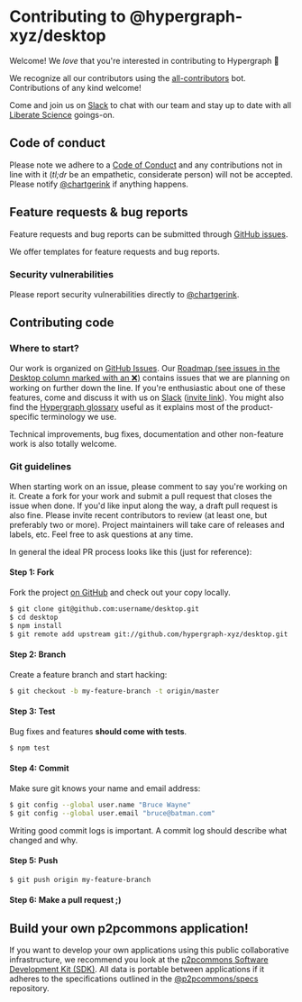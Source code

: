 # Contributing to @hypergraph-xyz/desktop

Welcome! We _love_ that you're interested in contributing to Hypergraph :purple_heart:

We recognize all our contributors using the [all-contributors](https://github.com/all-contributors/all-contributors) bot. Contributions of any kind welcome!

Come and join us on [Slack](https://join.slack.com/t/libscie/shared_invite/zt-9l0ig1x1-Sxjun7D6056cOUQ2Ai_Bkw) to chat with our team and stay up to date with all [Liberate Science](https://libscie.org) goings-on.

## Code of conduct

Please note we adhere to a [Code of Conduct](https://github.com/hypergraph-xyz/cli/blob/master/CODE_OF_CONDUCT.md) and any contributions not in line with it (_tl;dr_ be an empathetic, considerate person) will not be accepted. Please notify [@chartgerink](mailto:chris@libscie.org) if anything happens.

## Feature requests & bug reports

Feature requests and bug reports can be submitted through [GitHub issues](https://github.com/hypergraph-xyz/desktop/issues).

We offer templates for feature requests and bug reports.

### Security vulnerabilities

Please report security vulnerabilities directly to [@chartgerink](mailto:chris@libscie.org).

## Contributing code

### Where to start?

Our work is organized on [GitHub Issues](https://github.com/hypergraph-xyz/desktop/issues). Our [Roadmap (see issues in the Desktop column marked with an ❌)](https://github.com/hypergraph-xyz/desktop/wiki/Roadmap) contains issues that we are planning on working on further down the line. If you're enthusiastic about one of these features, come and discuss it with us on [Slack](https://libscie.slack.com/) ([invite link](https://join.slack.com/t/libscie/shared_invite/zt-9l0ig1x1-Sxjun7D6056cOUQ2Ai_Bkw)). You might also find the [Hypergraph glossary](https://www.notion.so/Glossary-d4bdf18fb4624c049c7a2663559ef5ad) useful as it explains most of the product-specific terminology we use.

Technical improvements, bug fixes, documentation and other non-feature work is also totally welcome.

### Git guidelines

When starting work on an issue, please comment to say you're working on it. Create a fork for your work and submit a pull request that closes the issue when done. If you'd like input along the way, a draft pull request is also fine. Please invite recent contributors to review (at least one, but preferably two or more). Project maintainers will take care of releases and labels, etc. Feel free to ask questions at any time.

In general the ideal PR process looks like this (just for reference):

#### Step 1: Fork

Fork the project [on GitHub](https://github.com/hypergraph-xyz/desktop) and check out your copy locally.

```bash
$ git clone git@github.com:username/desktop.git
$ cd desktop
$ npm install
$ git remote add upstream git://github.com/hypergraph-xyz/desktop.git
```

#### Step 2: Branch

Create a feature branch and start hacking:

```bash
$ git checkout -b my-feature-branch -t origin/master
```

#### Step 3: Test

Bug fixes and features **should come with tests**.

```bash
$ npm test
```

#### Step 4: Commit

Make sure git knows your name and email address:

```bash
$ git config --global user.name "Bruce Wayne"
$ git config --global user.email "bruce@batman.com"
```

Writing good commit logs is important. A commit log should describe what changed and why.

#### Step 5: Push

```bash
$ git push origin my-feature-branch
```

#### Step 6: Make a pull request ;)

## Build your own p2pcommons application!

If you want to develop your own applications using this public collaborative infrastructure, we recommend you look at the [p2pcommons Software Development Kit (SDK)](https://github.com/p2pcommons/sdk-js). All data is portable between applications if it adheres to the specifications outlined in the [@p2pcommons/specs](https://github.com/p2pcommons/specs) repository.
